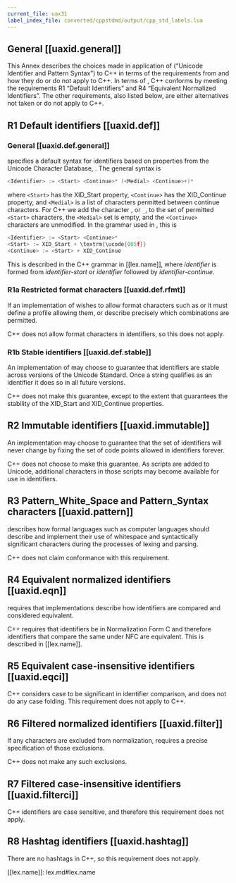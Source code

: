 ```yaml
---
current_file: uax31
label_index_file: converted/cppstdmd/output/cpp_std_labels.lua
---
```


## General <a id="uaxid.general">[[uaxid.general]]</a>

This Annex describes the choices made in application of (“Unicode
Identifier and Pattern Syntax”) to C++ in terms of the requirements from
and how they do or do not apply to C++. In terms of , C++ conforms by
meeting the requirements R1 “Default Identifiers” and R4 “Equivalent
Normalized Identifiers”. The other requirements, also listed below, are
either alternatives not taken or do not apply to C++.

## R1 Default identifiers <a id="uaxid.def">[[uaxid.def]]</a>

### General <a id="uaxid.def.general">[[uaxid.def.general]]</a>

specifies a default syntax for identifiers based on properties from the
Unicode Character Database, . The general syntax is

``` cpp
<Identifier> := <Start> <Continue>* (<Medial> <Continue>+)*
```

where `<Start>` has the XID_Start property, `<Continue>` has the
XID_Continue property, and `<Medial>` is a list of characters permitted
between continue characters. For C++ we add the character , or `_`, to
the set of permitted `<Start>` characters, the `<Medial>` set is empty,
and the `<Continue>` characters are unmodified. In the grammar used in ,
this is

``` cpp
<Identifier> := <Start> <Continue>*
<Start> := XID_Start + \textrm{\ucode{005f}}
<Continue> := <Start> + XID_Continue
```

This is described in the C++ grammar in [[lex.name]], where *identifier*
is formed from *identifier-start* or *identifier* followed by
*identifier-continue*.

### R1a Restricted format characters <a id="uaxid.def.rfmt">[[uaxid.def.rfmt]]</a>

If an implementation of wishes to allow format characters such as or it
must define a profile allowing them, or describe precisely which
combinations are permitted.

C++ does not allow format characters in identifiers, so this does not
apply.

### R1b Stable identifiers <a id="uaxid.def.stable">[[uaxid.def.stable]]</a>

An implementation of may choose to guarantee that identifiers are stable
across versions of the Unicode Standard. Once a string qualifies as an
identifier it does so in all future versions.

C++ does not make this guarantee, except to the extent that guarantees
the stability of the XID_Start and XID_Continue properties.

## R2 Immutable identifiers <a id="uaxid.immutable">[[uaxid.immutable]]</a>

An implementation may choose to guarantee that the set of identifiers
will never change by fixing the set of code points allowed in
identifiers forever.

C++ does not choose to make this guarantee. As scripts are added to
Unicode, additional characters in those scripts may become available for
use in identifiers.

## R3 Pattern_White_Space and Pattern_Syntax characters <a id="uaxid.pattern">[[uaxid.pattern]]</a>

describes how formal languages such as computer languages should
describe and implement their use of whitespace and syntactically
significant characters during the processes of lexing and parsing.

C++ does not claim conformance with this requirement.

## R4 Equivalent normalized identifiers <a id="uaxid.eqn">[[uaxid.eqn]]</a>

requires that implementations describe how identifiers are compared and
considered equivalent.

C++ requires that identifiers be in Normalization Form C and therefore
identifiers that compare the same under NFC are equivalent. This is
described in [[lex.name]].

## R5 Equivalent case-insensitive identifiers <a id="uaxid.eqci">[[uaxid.eqci]]</a>

C++ considers case to be significant in identifier comparison, and does
not do any case folding. This requirement does not apply to C++.

## R6 Filtered normalized identifiers <a id="uaxid.filter">[[uaxid.filter]]</a>

If any characters are excluded from normalization, requires a precise
specification of those exclusions.

C++ does not make any such exclusions.

## R7 Filtered case-insensitive identifiers <a id="uaxid.filterci">[[uaxid.filterci]]</a>

C++ identifiers are case sensitive, and therefore this requirement does
not apply.

## R8 Hashtag identifiers <a id="uaxid.hashtag">[[uaxid.hashtag]]</a>

There are no hashtags in C++, so this requirement does not apply.

<!-- Link reference definitions -->
[[lex.name]]: lex.md#lex.name
